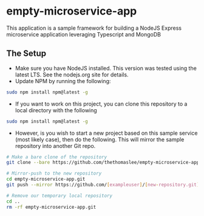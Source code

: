 # empty-microservice-app

This application is a sample framework for building a NodeJS Express microservice application 
leveraging Typescript and MongoDB

## The Setup
* Make sure you have NodeJS installed. This version was tested using the latest LTS. See the nodejs.org 
site for details.
* Update NPM by running the following:
```bash
sudo npm install npm@latest -g
```
* If you want to work on this project, you can clone this repository to a local directory with the following
```bash
sudo npm install npm@latest -g
```
* However, is you wish to start a new project based on this sample service (most likely case), then 
do the following. This will mirror the sample repository into another Git repo.

```bash
# Make a bare clone of the repository
git clone --bare https://github.com/thethomaslee/empty-microservice-app.git

# Mirror-push to the new repository
cd empty-microservice-app.git
git push --mirror https://github.com/[exampleuser]/[new-repository.git]

# Remove our temporary local repository
cd ..
rm -rf empty-microservice-app.git
```
